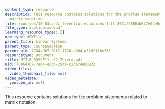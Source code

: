 ```yaml
---
content_type: resource
description: This resource contains solutions for the problem statements related to
  matrix notation.
file: /courses/18-03sc-differential-equations-fall-2011/70864b677e64e0cc25dac2ce7ee60923_MIT18_03SCF11_s32_7exera.pdf
file_type: application/pdf
learning_resource_types: []
ocw_type: OCWFile
parent_title: Linear Systems
parent_type: CourseSection
parent_uid: 7704ad07-83f7-1720-a984-a52df1fbe360
resourcetype: Document
title: MIT18_03SCF11_s32_7exera.pdf
uid: 70864b67-7e64-e0cc-25da-c2ce7ee60923
video_files:
  video_thumbnail_file: null
video_metadata:
  youtube_id: null
---
```

This resource contains solutions for the problem statements related to matrix notation.

